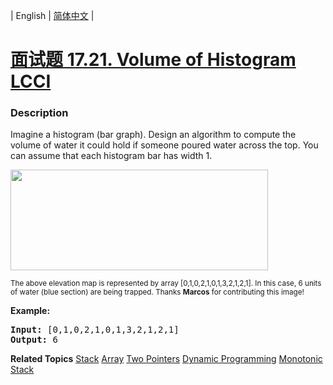 | English | [简体中文](README.md) |

# [面试题 17.21. Volume of Histogram LCCI](https://leetcode-cn.com/problems/volume-of-histogram-lcci)
 ### Description
<p>Imagine a histogram (bar graph). Design an algorithm to compute the volume of water it could hold if someone poured water across the top. You can assume that each histogram bar has width 1.</p>

<p><img src="https://assets.leetcode-cn.com/aliyun-lc-upload/uploads/2018/10/22/rainwatertrap.png" style="height: 161px; width: 412px;" /></p>

<p><small>The above elevation map is represented by array [0,1,0,2,1,0,1,3,2,1,2,1]. In this case, 6 units of water (blue section) are being trapped. Thanks <strong>Marcos</strong> for contributing this image!</small></p>

<p><strong>Example:</strong></p>

<pre>
<strong>Input:</strong> [0,1,0,2,1,0,1,3,2,1,2,1]
<strong>Output:</strong> 6</pre>

**Related Topics**  [Stack](https://leetcode-cn.com/tag/stack) [Array](https://leetcode-cn.com/tag/array) [Two Pointers](https://leetcode-cn.com/tag/two-pointers) [Dynamic Programming](https://leetcode-cn.com/tag/dynamic-programming) [Monotonic Stack](https://leetcode-cn.com/tag/monotonic-stack) 